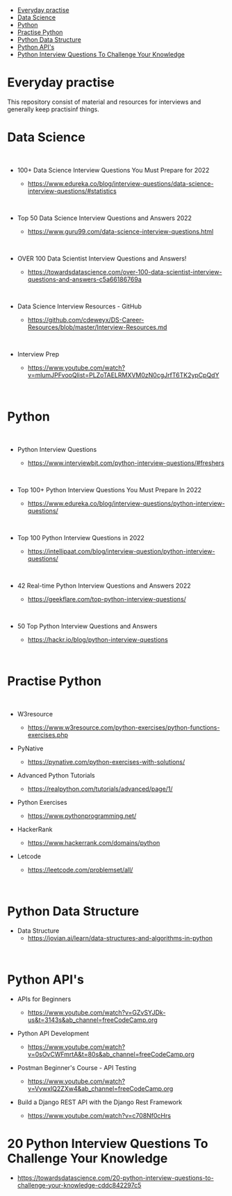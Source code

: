 

<!-- TOC -->

- [Everyday practise](#everyday-practise)
- [Data Science](#data-science)
- [Python](#python)
- [Practise Python](#practise-python)
- [Python Data Structure](#python-data-structure)
- [Python API's](#python-apis)
- [Python Interview Questions To Challenge Your Knowledge](#python-interview-questions-to-challenge-your-knowledge)

<!-- /TOC -->

# Everyday practise

This repository consist of material and resources for interviews and generally keep practisinf things.


# Data Science

<p>&nbsp;</p>

- 100+ Data Science Interview Questions You Must Prepare for 2022

    - https://www.edureka.co/blog/interview-questions/data-science-interview-questions/#statistics

<p>&nbsp;</p>


- Top 50 Data Science Interview Questions and Answers 2022

    - https://www.guru99.com/data-science-interview-questions.html

<p>&nbsp;</p>


- OVER 100 Data Scientist Interview Questions and Answers!

    - https://towardsdatascience.com/over-100-data-scientist-interview-questions-and-answers-c5a66186769a

<p>&nbsp;</p>

- Data Science Interview Resources - GitHub

    - https://github.com/cdeweyx/DS-Career-Resources/blob/master/Interview-Resources.md

<p>&nbsp;</p>


- Interview Prep

    - https://www.youtube.com/watch?v=mlumJPFvooQlist=PLZoTAELRMXVM0zN0cgJrfT6TK2ypCpQdY


<p>&nbsp;</p>

# Python

<p>&nbsp;</p>

- Python Interview Questions

    - https://www.interviewbit.com/python-interview-questions/#freshers

<p>&nbsp;</p>

- Top 100+ Python Interview Questions You Must Prepare In 2022

    - https://www.edureka.co/blog/interview-questions/python-interview-questions/

<p>&nbsp;</p>

- Top 100 Python Interview Questions in 2022

    - https://intellipaat.com/blog/interview-question/python-interview-questions/

<p>&nbsp;</p>

- 42 Real-time Python Interview Questions and Answers 2022

    - https://geekflare.com/top-python-interview-questions/

<p>&nbsp;</p>

- 50 Top Python Interview Questions and Answers

    - https://hackr.io/blog/python-interview-questions


<p>&nbsp;</p>

# Practise Python

<p>&nbsp;</p>

- W3resource
    - https://www.w3resource.com/python-exercises/python-functions-exercises.php

- PyNative
    - https://pynative.com/python-exercises-with-solutions/

- Advanced Python Tutorials
    - https://realpython.com/tutorials/advanced/page/1/

- Python Exercises
    - https://www.pythonprogramming.net/

- HackerRank
    - https://www.hackerrank.com/domains/python

- Letcode
    - https://leetcode.com/problemset/all/

<p>&nbsp;</p>

# Python Data Structure

- Data Structure
    - https://jovian.ai/learn/data-structures-and-algorithms-in-python

<p>&nbsp;</p>

# Python API's

- APIs for Beginners
    - https://www.youtube.com/watch?v=GZvSYJDk-us&t=3143s&ab_channel=freeCodeCamp.org

- Python API Development
    - https://www.youtube.com/watch?v=0sOvCWFmrtA&t=80s&ab_channel=freeCodeCamp.org

- Postman Beginner's Course - API Testing
    - https://www.youtube.com/watch?v=VywxIQ2ZXw4&ab_channel=freeCodeCamp.org

- Build a Django REST API with the Django Rest Framework
    - https://www.youtube.com/watch?v=c708Nf0cHrs

# 20 Python Interview Questions To Challenge Your Knowledge
- https://towardsdatascience.com/20-python-interview-questions-to-challenge-your-knowledge-cddc842297c5